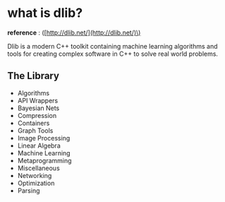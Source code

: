 # what is dlib?

**reference** : \([http://dlib.net/](http://dlib.net/)\)

Dlib is a modern C++ toolkit containing machine learning algorithms and tools for creating complex software in C++ to solve real world problems.

## The Library

* Algorithms
* API Wrappers
* Bayesian Nets
* Compression
* Containers
* Graph Tools
* Image Processing
* Linear Algebra
* Machine Learning
* Metaprogramming
* Miscellaneous
* Networking
* Optimization
* Parsing

